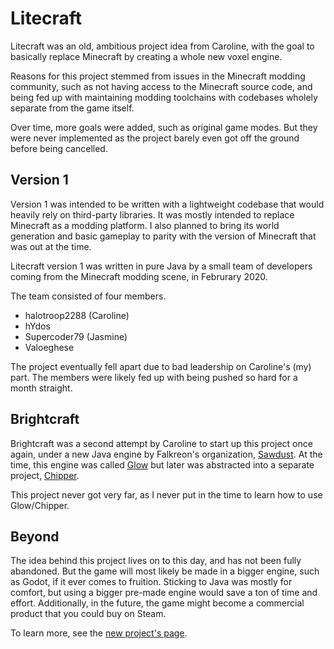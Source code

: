 # Litecraft

Litecraft was an old, ambitious project idea from Caroline, with the goal to basically replace Minecraft
by creating a whole new voxel engine.

Reasons for this project stemmed from issues in the Minecraft modding community,
such as not having access to the Minecraft source code, and being fed up with maintaining modding toolchains
with codebases wholely separate from the game itself.

Over time, more goals were added, such as original game modes.
But they were never implemented as the project barely even got off the ground before being cancelled.

## Version 1

Version 1 was intended to be written with a lightweight codebase
that would heavily rely on third-party libraries.
It was mostly intended to replace Minecraft as a modding platform.
I also planned to bring its world generation and basic gameplay to parity with
the version of Minecraft that was out at the time.

Litecraft version 1 was written in pure Java by a small team of
developers coming from the Minecraft modding scene, in Februrary 2020.

The team consisted of four members.
- halotroop2288 (Caroline)
- hYdos
- Supercoder79 (Jasmine)
- Valoeghese

The project eventually fell apart due to bad leadership on Caroline's (my) part.
The members were likely fed up with being pushed so hard for a month straight.

## Brightcraft

Brightcraft was a second attempt by Caroline to start up this project once again,
under a new Java engine by Falkreon's organization,
[Sawdust](https://github.com/playsawdust).
At the time, this engine was called
[Glow](https://github.com/playsawdust/Glow)
but later was abstracted into a separate project,
[Chipper](https://github.com/playsawdust/Chipper).

This project never got very far, as I never put in the time to learn how to use Glow/Chipper.

## Beyond

The idea behind this project lives on to this day, and has not been fully abandoned.
But the game will most likely be made in a bigger engine, such as Godot, if it ever comes to fruition.
Sticking to Java was mostly for comfort, but using a bigger pre-made engine would
save a ton of time and effort. Additionally, in the future, the game might become a commercial product
that you could buy on Steam.

To learn more, see the [new project's page](/projects/untitled-block-game).
